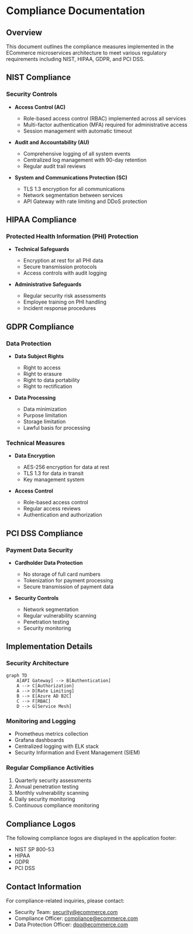 # Compliance Documentation

## Overview
This document outlines the compliance measures implemented in the ECommerce microservices architecture to meet various regulatory requirements including NIST, HIPAA, GDPR, and PCI DSS.

## NIST Compliance

### Security Controls
- **Access Control (AC)**
  - Role-based access control (RBAC) implemented across all services
  - Multi-factor authentication (MFA) required for administrative access
  - Session management with automatic timeout

- **Audit and Accountability (AU)**
  - Comprehensive logging of all system events
  - Centralized log management with 90-day retention
  - Regular audit trail reviews

- **System and Communications Protection (SC)**
  - TLS 1.3 encryption for all communications
  - Network segmentation between services
  - API Gateway with rate limiting and DDoS protection

## HIPAA Compliance

### Protected Health Information (PHI) Protection
- **Technical Safeguards**
  - Encryption at rest for all PHI data
  - Secure transmission protocols
  - Access controls with audit logging

- **Administrative Safeguards**
  - Regular security risk assessments
  - Employee training on PHI handling
  - Incident response procedures

## GDPR Compliance

### Data Protection
- **Data Subject Rights**
  - Right to access
  - Right to erasure
  - Right to data portability
  - Right to rectification

- **Data Processing**
  - Data minimization
  - Purpose limitation
  - Storage limitation
  - Lawful basis for processing

### Technical Measures
- **Data Encryption**
  - AES-256 encryption for data at rest
  - TLS 1.3 for data in transit
  - Key management system

- **Access Control**
  - Role-based access control
  - Regular access reviews
  - Authentication and authorization

## PCI DSS Compliance

### Payment Data Security
- **Cardholder Data Protection**
  - No storage of full card numbers
  - Tokenization for payment processing
  - Secure transmission of payment data

- **Security Controls**
  - Network segmentation
  - Regular vulnerability scanning
  - Penetration testing
  - Security monitoring

## Implementation Details

### Security Architecture
```mermaid
graph TD
    A[API Gateway] --> B[Authentication]
    A --> C[Authorization]
    A --> D[Rate Limiting]
    B --> E[Azure AD B2C]
    C --> F[RBAC]
    D --> G[Service Mesh]
```

### Monitoring and Logging
- Prometheus metrics collection
- Grafana dashboards
- Centralized logging with ELK stack
- Security Information and Event Management (SIEM)

### Regular Compliance Activities
1. Quarterly security assessments
2. Annual penetration testing
3. Monthly vulnerability scanning
4. Daily security monitoring
5. Continuous compliance monitoring

## Compliance Logos
The following compliance logos are displayed in the application footer:

- NIST SP 800-53
- HIPAA
- GDPR
- PCI DSS

## Contact Information
For compliance-related inquiries, please contact:
- Security Team: security@ecommerce.com
- Compliance Officer: compliance@ecommerce.com
- Data Protection Officer: dpo@ecommerce.com 